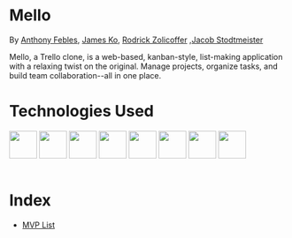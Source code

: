 # Mello

By [Anthony Febles](https://github.com/AnthonyFebles), [James Ko](https://github.com/PorkyJames), [Rodrick Zolicoffer](https://github.com/RodrickCode97) ,[Jacob Stodtmeister](https://github.com/Stodtmeister)


Mello, a Trello clone, is a web-based, kanban-style, list-making application with a relaxing twist on the original. Manage projects, organize tasks, and build team collaboration--all in one place.

# Technologies Used

<div>
<img src="https://cdn.jsdelivr.net/gh/devicons/devicon/icons/python/python-original.svg" width="50" />
<img src="https://cdn.jsdelivr.net/gh/devicons/devicon/icons/flask/flask-original.svg" width="50" />
<img src="https://cdn.jsdelivr.net/gh/devicons/devicon/icons/redux/redux-original.svg" width="50" />
<img src="https://cdn.jsdelivr.net/gh/devicons/devicon/icons/javascript/javascript-original.svg" width="50" />
<img src="https://cdn.jsdelivr.net/gh/devicons/devicon/icons/css3/css3-original.svg" width="50" />
<img src="https://cdn.jsdelivr.net/gh/devicons/devicon/icons/html5/html5-original.svg" width="50" />
<img src="https://cdn.jsdelivr.net/gh/devicons/devicon/icons/git/git-original.svg" width="50" />
<img src="https://cdn.jsdelivr.net/gh/devicons/devicon/icons/visualstudio/visualstudio-plain.svg" width="50" />
</div>
<br>

# Index
* [MVP List](https://github.com/AnthonyFebles/Mellow/wiki/MVP-List)
